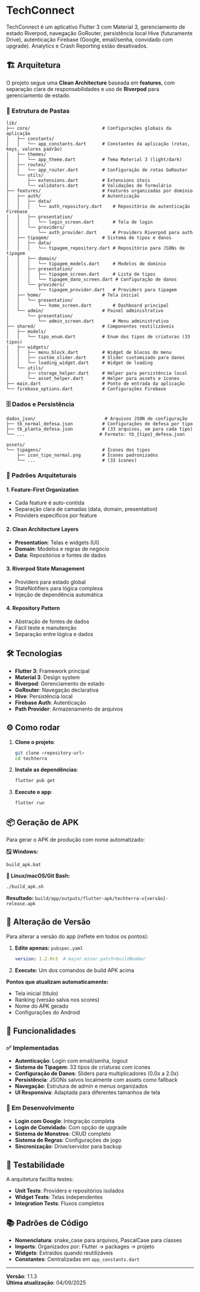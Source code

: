 
# TechConnect

TechConnect é um aplicativo Flutter 3 com Material 3, gerenciamento de estado Riverpod, navegação GoRouter, persistência local Hive (futuramente Drive), autenticação Firebase (Google, email/senha, convidado com upgrade). Analytics e Crash Reporting estão desativados.

## 🏗️ Arquitetura

O projeto segue uma **Clean Architecture** baseada em **features**, com separação clara de responsabilidades e uso de **Riverpod** para gerenciamento de estado.

### 📁 Estrutura de Pastas

```
lib/
├── core/                           # Configurações globais da aplicação
│   ├── constants/
│   │   └── app_constants.dart      # Constantes da aplicação (rotas, keys, valores padrão)
│   ├── themes/
│   │   └── app_theme.dart          # Tema Material 3 (light/dark)
│   ├── routes/
│   │   └── app_router.dart         # Configuração de rotas GoRouter
│   └── utils/
│       ├── extensions.dart         # Extensions úteis
│       └── validators.dart         # Validações de formulário
├── features/                       # Features organizadas por domínio
│   ├── auth/                       # Autenticação
│   │   ├── data/
│   │   │   └── auth_repository.dart    # Repositório de autenticação Firebase
│   │   ├── presentation/
│   │   │   └── login_screen.dart       # Tela de login
│   │   └── providers/
│   │       └── auth_provider.dart      # Providers Riverpod para auth
│   ├── tipagem/                    # Sistema de tipos e danos
│   │   ├── data/
│   │   │   └── tipagem_repository.dart # Repositório para JSONs de tipagem
│   │   ├── domain/
│   │   │   └── tipagem_models.dart     # Modelos de domínio
│   │   ├── presentation/
│   │   │   ├── tipagem_screen.dart     # Lista de tipos
│   │   │   └── tipagem_dano_screen.dart # Configuração de danos
│   │   └── providers/
│   │       └── tipagem_provider.dart   # Providers para tipagem
│   ├── home/                       # Tela inicial
│   │   └── presentation/
│   │       └── home_screen.dart        # Dashboard principal
│   └── admin/                      # Painel administrativo
│       └── presentation/
│           └── admin_screen.dart       # Menu administrativo
├── shared/                         # Componentes reutilizáveis
│   ├── models/
│   │   └── tipo_enum.dart          # Enum dos tipos de criaturas (33 tipos)
│   ├── widgets/
│   │   ├── menu_block.dart         # Widget de blocos do menu
│   │   ├── custom_slider.dart      # Slider customizado para danos
│   │   └── loading_widget.dart     # Widget de loading
│   └── utils/
│       ├── storage_helper.dart     # Helper para persistência local
│       └── asset_helper.dart       # Helper para assets e ícones
├── main.dart                       # Ponto de entrada da aplicação
└── firebase_options.dart           # Configurações Firebase
```

### 🗄️ Dados e Persistência

```
dados_json/                          # Arquivos JSON de configuração
├── tb_normal_defesa.json           # Configurações de defesa por tipo
├── tb_planta_defesa.json           # (33 arquivos, um para cada tipo)
└── ...                            # Formato: tb_{tipo}_defesa.json

assets/
└── tipagens/                       # Ícones dos tipos
    ├── icon_tipo_normal.png        # Ícones padronizados
    └── ...                         # (33 ícones)
```

### 🎯 Padrões Arquiteturais

#### **1. Feature-First Organization**
- Cada feature é auto-contida
- Separação clara de camadas (data, domain, presentation)
- Providers específicos por feature

#### **2. Clean Architecture Layers**
- **Presentation**: Telas e widgets (UI)
- **Domain**: Modelos e regras de negócio
- **Data**: Repositórios e fontes de dados

#### **3. Riverpod State Management**
- Providers para estado global
- StateNotifiers para lógica complexa
- Injeção de dependência automática

#### **4. Repository Pattern**
- Abstração de fontes de dados
- Fácil teste e manutenção
- Separação entre lógica e dados

## 🛠️ Tecnologias

- **Flutter 3**: Framework principal
- **Material 3**: Design system
- **Riverpod**: Gerenciamento de estado
- **GoRouter**: Navegação declarativa
- **Hive**: Persistência local
- **Firebase Auth**: Autenticação
- **Path Provider**: Armazenamento de arquivos

## ⚙️ Como rodar

1. **Clone o projeto**:
   ```bash
   git clone <repository-url>
   cd techterra
   ```

2. **Instale as dependências**:
   ```bash
   flutter pub get
   ```

3. **Execute o app**:
   ```bash
   flutter run
   ```

## 📦 Geração de APK

Para gerar o APK de produção com nome automatizado:

**🪟 Windows:**
```batch
build_apk.bat
```

**🐧 Linux/macOS/Git Bash:**
```bash
./build_apk.sh
```

**Resultado:** `build/app/outputs/flutter-apk/techterra-v{versão}-release.apk`

## 🔢 Alteração de Versão

Para alterar a versão do app (reflete em todos os pontos):

1. **Edite apenas:** `pubspec.yaml`
   ```yaml
   version: 1.2.0+3  # major.minor.patch+buildNumber
   ```

2. **Execute:** Um dos comandos de build APK acima

**Pontos que atualizam automaticamente:**
- Tela inicial (título)
- Ranking (versão salva nos scores)
- Nome do APK gerado
- Configurações do Android

## 📱 Funcionalidades

### ✅ Implementadas
- **Autenticação**: Login com email/senha, logout
- **Sistema de Tipagem**: 33 tipos de criaturas com ícones
- **Configuração de Danos**: Sliders para multiplicadores (0.0x a 2.0x)
- **Persistência**: JSONs salvos localmente com assets como fallback
- **Navegação**: Estrutura de admin e menus organizados
- **UI Responsiva**: Adaptada para diferentes tamanhos de tela

### 🔄 Em Desenvolvimento
- **Login com Google**: Integração completa
- **Login de Convidado**: Com opção de upgrade
- **Sistema de Monstros**: CRUD completo
- **Sistema de Regras**: Configurações de jogo
- **Sincronização**: Drive/servidor para backup

## 🧪 Testabilidade

A arquitetura facilita testes:
- **Unit Tests**: Providers e repositórios isolados
- **Widget Tests**: Telas independentes
- **Integration Tests**: Fluxos completos

## 📚 Padrões de Código

- **Nomenclatura**: snake_case para arquivos, PascalCase para classes
- **Imports**: Organizados por: Flutter → packages → projeto
- **Widgets**: Extraídos quando reutilizáveis
- **Constantes**: Centralizadas em `app_constants.dart`

---

**Versão**: 1.1.3  
**Última atualização**: 04/09/2025
